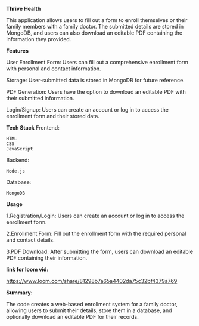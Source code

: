 **Thrive Health** 

This application allows users to fill out a form to enroll themselves or their family members with a family doctor. The submitted details are stored in MongoDB, and users can also download an editable PDF containing the information they provided.


**Features**


User Enrollment Form: Users can fill out a comprehensive enrollment form with personal and contact information.


Storage: User-submitted data is stored in MongoDB for future reference.


PDF Generation: Users have the option to download an editable PDF with their submitted information.


Login/Signup: Users can create an account or log in to access the enrollment form and their stored data.



**Tech Stack**
  Frontend:

    HTML
    CSS
    JavaScript
    
  Backend:
  
    Node.js
  Database:
  
    MongoDB


**Usage**


1.Registration/Login: Users can create an account or log in to access the enrollment form.


2.Enrollment Form: Fill out the enrollment form with the required personal and contact details.


3.PDF Download: After submitting the form, users can download an editable PDF containing their information.



**link for loom vid:**


https://www.loom.com/share/81298b7a65a4402da75c32bf4379a769

**Summary:**


The code creates a web-based enrollment system for a family doctor, allowing users to submit their details, store them in a database, and optionally download an editable PDF for their records.


